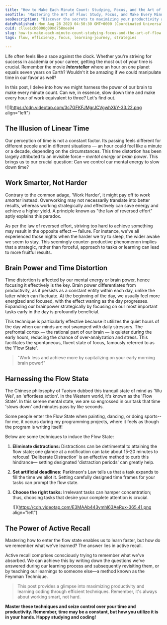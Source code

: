 ```yaml
---
title: "How to Make Each Minute Count: Studying, Focus, and the Art of Flow"
seoTitle: "Mastering the Art of Flow: Study, Focus, and Make Every Minute Count"
seoDescription: "Discover the secrets to maximizing your productivity and focus with our guide on how to make each minute count. Learn effective studying techniques, harness"
datePublished: Mon Aug 28 2023 04:50:30 GMT+0000 (Coordinated Universal Time)
cuid: cllueicb6000g09md758mee94
slug: how-to-make-each-minute-count-studying-focus-and-the-art-of-flow
tags: flow, efficiency, focus, learning-journey, strategies

---
```


Life often feels like a race against the clock. Whether you're striving for success in academia or your career, getting the most out of your time is crucial. Remember the movie ***Interstellar*** where an hour on one planet equals seven years on Earth? Wouldn't it be amazing if we could manipulate time in our favor as well?

In this post, I delve into how we might harness the power of our brain to make every minute count. Can we, in essence, slow down time and make every hour of work equivalent to three? Let's find out.

![](https://cdn.videotap.com/3c7GFKFJMgrJCVgwhXkY-33.22.png align="left")

## The Illusion of Linear Time

Our perception of time is not a constant factor. Its passing feels different for different people and in different situations — an hour could feel like a minute or a decade, depending on the circumstances. This time distortion has been largely attributed to an invisible force – *mental energy* or *brain power*. This brings us to our crucial question: Can we control our mental energy to slow down time?

## Work Smarter, Not Harder

Contrary to the common adage, 'Work Harder', it might pay off to *work smarter* instead. Overworking may not necessarily translate into better results, whereas working strategically and effectively can save energy and achieve a higher yield. A principle known as "the law of reversed effort" aptly explains this paradox.

As per the law of reversed effort, striving too hard to achieve something may result in the opposite effect — failure. For instance, we've all experienced those nights when the harder we try to sleep, the wider awake we seem to stay. This seemingly counter-productive phenomenon implies that a strategic, rather than forceful, approach to tasks or learning can lead to more fruitful results.

## Brain Power and Time Distortion

Time distortion is affected by our mental energy or brain power, hence focusing it effectively is the key. Brain power differentiates from productivity, as it persists as a constant entity within each day, unlike the latter which can fluctuate. At the beginning of the day, we usually feel more energized and focused, with the effect waning as the day progresses. Expanding our brainpower strategically by focusing on our most important tasks early in the day is profoundly beneficial.

This technique is particularly effective because it utilizes the quiet hours of the day when our minds are not swamped with daily stressors. The prefrontal cortex — the rational part of our brain — is quieter during the early hours, reducing the chance of over-analyzation and stress. This facilitates the spontaneous, fluent state of focus, famously referred to as the 'Flow State'.

> "Work less and achieve more by capitalizing on your early morning brain power!"

## Harnessing the Flow State

The Chinese philosophy of Taoism dubbed this tranquil state of mind as 'Wu Wei', an 'effortless action'. In the Western world, it's known as the 'Flow State'. In this serene mental state, we are so engrossed in our task that time 'slows down' and minutes pass by like seconds.

Some people enter the Flow State when painting, dancing, or doing sports-- for me, it occurs during my programming projects, where it feels as though the program is writing itself!

Below are some techniques to induce the Flow State:

1. **Eliminate distractions:** Distractions can be detrimental to attaining the flow state; one glance at a notification can take about 15-20 minutes to refocus! 'Deliberate Distraction' is an effective method to curb this hindrance— setting designated 'distraction periods' can greatly help.
    
2. **Set artificial deadlines:** Parkinson's Law tells us that a task expands to fill the time we allot it. Setting carefully designed time frames for your tasks can prompt the flow state.
    
3. **Choose the right tasks:** Irrelevant tasks can hamper concentration; thus, choosing tasks that desire your complete attention is crucial.
    
    ![](https://cdn.videotap.com/E3MAAb443vmhl63AeRux-365.41.png align="left")
    

## The Power of Active Recall

Mastering how to enter the flow state enables us to learn faster, but how do we remember what we've learned? The answer lies in active recall.

Active recall comprises consciously trying to remember what we've absorbed. We can achieve this by writing down the questions we've answered during our learning process and subsequently revisiting them, or by teaching our learnings to someone else—a method known as the Feynman Technique.

> This post provides a glimpse into maximizing productivity and learning coding through efficient techniques. Remember, it's always about working smart, not hard.

**Master these techniques and seize control over your time and productivity. Remember, time may be a constant, but how you utilize it is in your hands. Happy studying and coding!**